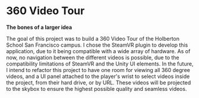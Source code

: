# 360 Video Tour


**The bones of a larger idea**


The goal of this project was to build a 360 Video Tour of the Holberton School San Francisco campus.
I chose the SteamVR plugin to develop this application, due to it being compatible with a wide array of hardware.
As of now, no navigation between the different videos is possible, due to the compatibility limitations
of SteamVR and the Unity UI elements. In the future, I intend to refactor this project to have one room for
viewing all 360 degree videos, and a UI panel attached to the player's wrist to select videos inside the project,
from their hard drive, or by URL. These videos will be projected to the skybox to ensure the highest possible quality
and seamless videos.
